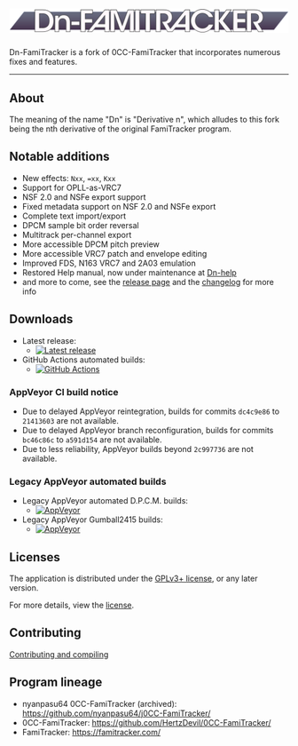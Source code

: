 # ![Dn-FamiTracker banner logotype](docs/dn_logo.svg)

Dn-FamiTracker is a fork of 0CC-FamiTracker that incorporates numerous fixes and
features.

---

## About

The meaning of the name "Dn" is "Derivative n", which alludes to this fork being
the nth derivative of the original FamiTracker program.

## Notable additions

- New effects: `Nxx`, `=xx`, `Kxx`
- Support for OPLL-as-VRC7
- NSF 2.0 and NSFe export support
- Fixed metadata support on NSF 2.0 and NSFe export
- Complete text import/export
- DPCM sample bit order reversal
- Multitrack per-channel export
- More accessible DPCM pitch preview
- More accessible VRC7 patch and envelope editing
- Improved FDS, N163 VRC7 and 2A03 emulation
- Restored Help manual, now under maintenance at
  [Dn-help](https://github.com/Dn-Programming-Core-Management/Dn-help)
- and more to come, see the
  [release page](https://github.com/Dn-Programming-Core-Management/Dn-FamiTracker/releases)
  and the [changelog](docs/CHANGELOG.md) for more info

## Downloads

- Latest release:
	- [![Latest release](https://img.shields.io/github/v/release/Dn-Programming-Core-Management/Dn-FamiTracker?sort=semver&display_name=release&logo=github&style=flat-square)](https://github.com/Dn-Programming-Core-Management/Dn-FamiTracker/releases/latest)
- GitHub Actions automated builds:
	- [![GitHub Actions](https://img.shields.io/github/actions/workflow/status/Dn-Programming-Core-Management/Dn-FamiTracker/build-artifact.yml?logo=github&style=flat-square)](https://github.com/Dn-Programming-Core-Management/Dn-FamiTracker/actions/workflows/build-artifact.yml)

### AppVeyor CI build notice

- Due to delayed AppVeyor reintegration, builds for commits `dc4c9e86` to
  `21413603` are not available.
- Due to delayed AppVeyor branch reconfiguration, builds for commits `bc46c86c`
  to `a591d154` are not available.
- Due to less reliability, AppVeyor builds beyond `2c997736` are not available.

### Legacy AppVeyor automated builds

- Legacy AppVeyor automated D.P.C.M. builds:
	- [![AppVeyor](https://img.shields.io/appveyor/build/Gumball2415/dn-famitracker?logo=appveyor&style=flat-square)](https://ci.appveyor.com/project/Gumball2415/dn-famitracker/history)
- Legacy AppVeyor Gumball2415 builds:
	- [![AppVeyor](https://img.shields.io/appveyor/build/Gumball2415/dn-famitracker-legacy?logo=appveyor&style=flat-square)](https://ci.appveyor.com/project/Gumball2415/dn-famitracker-legacy/history)

## Licenses

The application is distributed under the
[GPLv3+ license](https://www.gnu.org/licenses/gpl-3.0.en.html), or any later
version.

For more details, view the [license](LICENSE.md).

## Contributing

[Contributing and compiling](./docs/CONTRIBUTING.md)

## Program lineage

- nyanpasu64 0CC-FamiTracker (archived): <https://github.com/nyanpasu64/j0CC-FamiTracker/>
- 0CC-FamiTracker: <https://github.com/HertzDevil/0CC-FamiTracker/>
- FamiTracker: <https://famitracker.com/>

